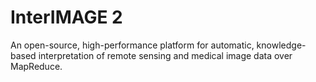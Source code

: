 InterIMAGE 2
============

An open-source, high-performance platform for automatic, knowledge-based interpretation of remote sensing and medical image data over MapReduce.
